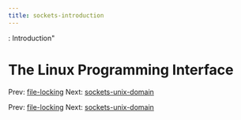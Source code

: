 ```yaml
---
title: sockets-introduction
---
```


: Introduction"

# The Linux Programming Interface

Prev: [file-locking](file-locking.md) Next:
[sockets-unix-domain](sockets-unix-domain.md)

Prev: [file-locking](file-locking.md) Next:
[sockets-unix-domain](sockets-unix-domain.md)
